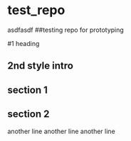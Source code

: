 # test_repo
asdfasdf
##testing repo for prototyping

#1 heading
## 2nd style intro

## section 1

## section 2
another line 
another line 
another line 
